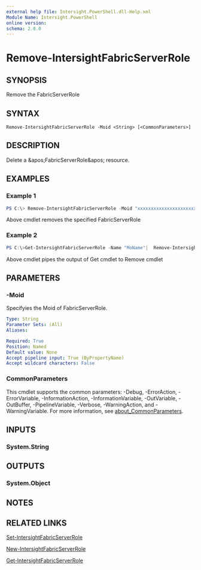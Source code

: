 ```yaml
---
external help file: Intersight.PowerShell.dll-Help.xml
Module Name: Intersight.PowerShell
online version:
schema: 2.0.0
---
```


# Remove-IntersightFabricServerRole

## SYNOPSIS
Remove the FabricServerRole

## SYNTAX

```
Remove-IntersightFabricServerRole -Moid <String> [<CommonParameters>]
```

## DESCRIPTION
Delete a &amp;apos;FabricServerRole&amp;apos; resource.

## EXAMPLES

### Example 1
```powershell
PS C:\> Remove-IntersightFabricServerRole -Moid "xxxxxxxxxxxxxxxxxxxxxxxxxxx"
```
Above cmdlet removes the specified FabricServerRole 

### Example 2
```powershell
PS C:\>Get-IntersightFabricServerRole -Name "MoName"|  Remove-IntersightFabricServerRole
```
Above cmdlet pipes the output of Get cmdlet to Remove cmdlet

## PARAMETERS

### -Moid
Specifyies the Moid of FabricServerRole.

```yaml
Type: String
Parameter Sets: (All)
Aliases:

Required: True
Position: Named
Default value: None
Accept pipeline input: True (ByPropertyName)
Accept wildcard characters: False
```

### CommonParameters
This cmdlet supports the common parameters: -Debug, -ErrorAction, -ErrorVariable, -InformationAction, -InformationVariable, -OutVariable, -OutBuffer, -PipelineVariable, -Verbose, -WarningAction, and -WarningVariable. For more information, see [about_CommonParameters](http://go.microsoft.com/fwlink/?LinkID=113216).

## INPUTS

### System.String

## OUTPUTS

### System.Object
## NOTES

## RELATED LINKS

[Set-IntersightFabricServerRole](./Set-IntersightFabricServerRole.md)

[New-IntersightFabricServerRole](./New-IntersightFabricServerRole.md)

[Get-IntersightFabricServerRole](./Get-IntersightFabricServerRole.md)

